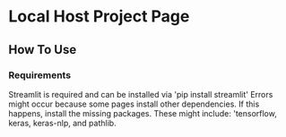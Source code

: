 # Local Host Project Page

## How To Use

### Requirements

Streamlit is required and can be installed via 'pip install streamlit'
Errors might occur because some pages install other dependencies. If this happens, install the missing packages. These might include: 'tensorflow, keras, keras-nlp, and pathlib.

